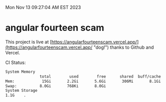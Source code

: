 Mon Nov 13 09:27:04 AM EST 2023

# angular fourteen scam


This project is live at [https://angularfourteenscam.vercel.app/](https://angularfourteenscam.vercel.app/ "dog!") thanks to Github and Vercel.

CI Status: 

```bash
System Memory
               total        used        free      shared  buff/cache   available
Mem:            15Gi       2.2Gi       5.6Gi       306Mi       8.1Gi        13Gi
Swap:          8.0Gi       768Ki       8.0Gi
System Storage
1.1G	.
